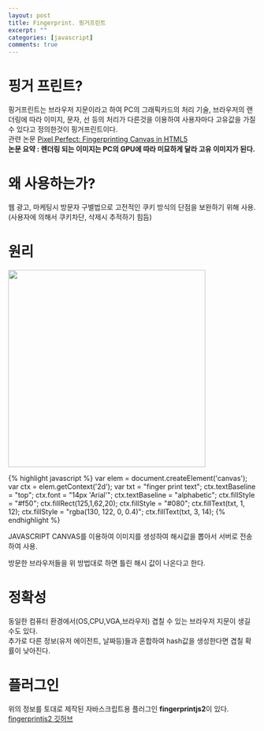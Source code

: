 ```yaml
---
layout: post
title: Fingerprint. 핑거프린트
excerpt: ""
categories: [javascript]
comments: true
---
```


# 핑거 프린트?
핑거프린트는 브라우저 지문이라고 하여 PC의 그래픽카드의 처리 기술, 브라우저의 랜더링에 따라 이미지, 문자, 선 등의 처리가 다른것을 이용하여 사용자마다 고유값을 가질수 있다고 정의한것이 핑거프린트이다.<br>
관련 논문 [Pixel Perfect: Fingerprinting Canvas in HTML5](https://hovav.net/ucsd/dist/canvas.pdf)<br>
**논문 요약 : 렌더링 되는 이미지는 PC의 GPU에 따라 미묘하게 달라 고유 이미지가 된다.**

# 왜 사용하는가?
웹 광고, 마케팅시 방문자 구별법으로 고전적인 쿠키 방식의 단점을 보완하기 위해 사용. (사용자에 의해서 쿠키차단, 삭제시 추적하기 힘듬)

# 원리
<img src="https://boygeniusreport.files.wordpress.com/2014/07/canvas-fingerprinting-how-it-works.jpg?quality=98&strip=all" alt="" width="400" />

{% highlight javascript %}
var elem = document.createElement('canvas');
var ctx = elem.getContext('2d');
var txt = "finger print text";
ctx.textBaseline = "top";
ctx.font = "14px 'Arial'";
ctx.textBaseline = "alphabetic";
ctx.fillStyle = "#f50";
ctx.fillRect(125,1,62,20);
ctx.fillStyle = "#080";
ctx.fillText(txt, 1, 12);
ctx.fillStyle = "rgba(130, 122, 0, 0.4)";
ctx.fillText(txt, 3, 14);
{% endhighlight %}

JAVASCRIPT CANVAS를 이용하여 이미지를 생성하여 해시값을 뽑아서 서버로 전송하여 사용.

방문한 브라우저들을 위 방법대로 하면 틀린 해시 값이 나온다고 한다.

# 정확성
동일한 컴퓨터 환경에서(OS,CPU,VGA,브라우저) 겹칠 수 있는 브라우저 지문이 생길 수도 있다.<br>
추가로 다른 정보(유저 에이전트, 날짜등)들과 혼합하여 hash값을 생성한다면 겹칠 확률이 낮아진다.

# 플러그인
위의 정보를 토대로 제작된 자바스크립트용 플러그인 **fingerprintjs2**이 있다.
[fingerprintjs2 깃허브](https://github.com/Valve/fingerprintjs2)